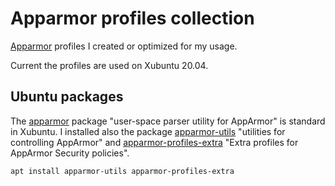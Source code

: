 # Apparmor profiles collection

[Apparmor](https://apparmor.net/) profiles I created or optimized for my usage.

Current the profiles are used on Xubuntu 20.04.

## Ubuntu packages

The [apparmor](https://packages.ubuntu.com/focal/apparmor) package
"user-space parser utility for AppArmor" is standard in Xubuntu.
I installed also the package
[apparmor-utils](https://packages.ubuntu.com/focal/apparmor-utils) "utilities for controlling AppArmor"
and
[apparmor-profiles-extra](https://packages.ubuntu.com/focal/apparmor-profiles-extra) "Extra profiles for AppArmor Security policies".

```
apt install apparmor-utils apparmor-profiles-extra
```
